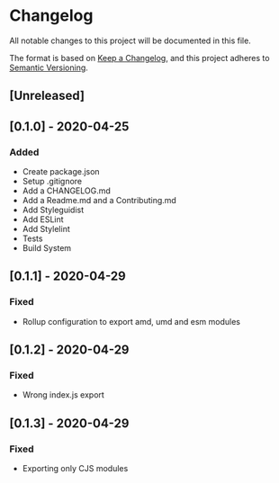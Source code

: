 # Changelog
All notable changes to this project will be documented in this file.

The format is based on [Keep a Changelog](https://keepachangelog.com/en/1.0.0/),
and this project adheres to [Semantic Versioning](https://semver.org/spec/v2.0.0.html).

## [Unreleased]

## [0.1.0] - 2020-04-25

### Added

- Create package.json
- Setup .gitignore
- Add a CHANGELOG.md
- Add a Readme.md and a Contributing.md
- Add Styleguidist
- Add ESLint
- Add Stylelint
- Tests
- Build System

## [0.1.1] - 2020-04-29

### Fixed

- Rollup configuration to export amd, umd and esm modules

## [0.1.2] - 2020-04-29

### Fixed

- Wrong index.js export

## [0.1.3] - 2020-04-29

### Fixed

- Exporting only CJS modules
